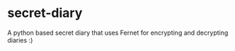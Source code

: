 # secret-diary
A python based secret diary that uses Fernet for encrypting and decrypting diaries :)
